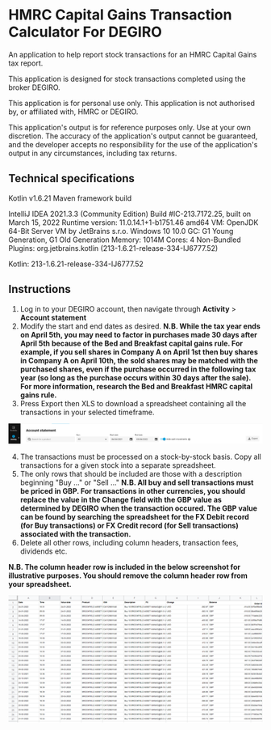 # HMRC Capital Gains Transaction Calculator For DEGIRO
An application to help report stock transactions for an HMRC Capital Gains tax report.

This application is designed for stock transactions completed using the broker DEGIRO.

This application is for personal use only.
This application is not authorised by, or affiliated with, HMRC or DEGIRO.

This application's output is for reference purposes only. Use at your own discretion.
The accuracy of the application's output cannot be guaranteed, and the developer accepts no responsibility for the use of the application's output in any circumstances, including tax returns.

## Technical specifications

Kotlin v1.6.21
Maven framework build

IntelliJ IDEA 2021.3.3 (Community Edition)
Build #IC-213.7172.25, built on March 15, 2022
Runtime version: 11.0.14.1+1-b1751.46 amd64
VM: OpenJDK 64-Bit Server VM by JetBrains s.r.o.
Windows 10 10.0
GC: G1 Young Generation, G1 Old Generation
Memory: 1014M
Cores: 4
Non-Bundled Plugins:
org.jetbrains.kotlin (213-1.6.21-release-334-IJ6777.52)

Kotlin: 213-1.6.21-release-334-IJ6777.52

## Instructions

1. Log in to your DEGIRO account, then navigate through **Activity** > **Account statement**
2. Modify the start and end dates as desired. **N.B. While the tax year ends on April 5th, you may need to factor in purchases made 30 days after April 5th because of the Bed and Breakfast capital gains rule. For example, if you sell shares in Company A on April 1st then buy shares in Company A on April 10th, the sold shares may be matched with the purchased shares, even if the purchase occurred in the following tax year (so long as the purchase occurs within 30 days after the sale). For more information, research the Bed and Breakfast HMRC capital gains rule.**
3. Press Export then XLS to download a spreadsheet containing all the transactions in your selected timeframe.

![Degiro Account Statement](images/degiro_account_statement.png "DEGIRO Account Statement")

4. The transactions must be processed on a stock-by-stock basis. Copy all transactions for a given stock into a separate spreadsheet.
5. The only rows that should be included are those with a description beginning "Buy ..." or "Sell ..." **N.B. All buy and sell transactions must be priced in GBP. For transactions in other currencies, you should replace the value in the Change field with the GBP value as determined by DEGIRO when the transaction occured. The GBP value can be found by searching the spreadsheet for the FX Debit record (for Buy transactions) or FX Credit record (for Sell transactions) associated with the transaction.**
6. Delete all other rows, including column headers, transaction fees, dividends etc.

**N.B. The column header row is included in the below screenshot for illustrative purposes. You should remove the column header row from your spreadsheet.**

![Example Stock Transactions](images/example_stock_transactions.png "Example Stock Transactions")
